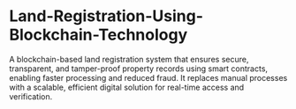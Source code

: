 # Land-Registration-Using-Blockchain-Technology
A blockchain-based land registration system that ensures secure, transparent, and tamper-proof property records using smart contracts, enabling faster processing and reduced fraud. It replaces manual processes with a scalable, efficient digital solution for real-time access and verification.
